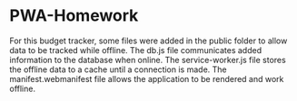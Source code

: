 # PWA-Homework
For this budget tracker, some files were added in the public folder to allow data to be tracked while offline.  The db.js file communicates added information to the database when online.  The service-worker.js file stores the offline data to a cache until a connection is made.  The manifest.webmanifest file allows the application to be rendered and work offline.